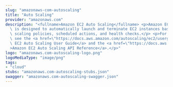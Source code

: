 ```yaml
---
slug: "amazonaws-com-autoscaling"
title: "Auto Scaling"
provider: "amazonaws.com"
description: "<fullname>Amazon EC2 Auto Scaling</fullname> <p>Amazon EC2 Auto Scaling\
  \ is designed to automatically launch and terminate EC2 instances based on user-defined\
  \ scaling policies, scheduled actions, and health checks.</p> <p>For more information,\
  \ see the <a href=\"https://docs.aws.amazon.com/autoscaling/ec2/userguide/\">Amazon\
  \ EC2 Auto Scaling User Guide</a> and the <a href=\"https://docs.aws.amazon.com/autoscaling/ec2/APIReference/Welcome.html\"\
  >Amazon EC2 Auto Scaling API Reference</a>.</p>"
logo: "amazonaws.com-autoscaling-logo.png"
logoMediaType: "image/png"
tags:
- "cloud"
stubs: "amazonaws.com-autoscaling-stubs.json"
swagger: "amazonaws.com-autoscaling-swagger.json"
---
```

